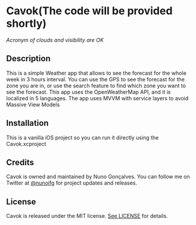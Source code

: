 # Cavok(The code will be provided shortly)

*Acronym of clouds and visibility are OK*

## Description

This is a simple Weather app that allows to see the forecast for the whole week in 3 hours interval.
You can use the GPS to see the forecast for the zone you are in, or use the search feature to find which zone you want to see the forecast.
This app uses the OpenWeatherMap API, and it is localized in 5 languages.
The app uses MVVM with service layers to avoid Massive View Models

## Installation

This is a vanilla iOS project so you can run it directly using the Cavok.xcproject

## Credits

Cavok is owned and maintained by Nuno Gonçalves. You can follow me on Twitter at [@nunojfg](https://twitter.com/nunojfg) for project updates and releases.

## License
Cavok is released under the MIT license. [See LICENSE](https://github.com/nunojfg/Cavok/blob/master/LICENSE) for details.
